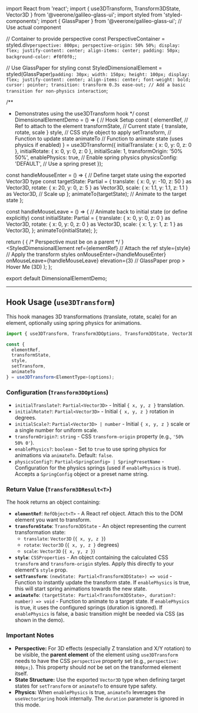 import React from 'react';
import { use3DTransform, Transform3DState, Vector3D } from '@veerone/galileo-glass-ui';
import styled from 'styled-components';
import { GlassPaper } from '@veerone/galileo-glass-ui'; // Use actual component

// Container to provide perspective
const PerspectiveContainer = styled.div`
  perspective: 800px;
  perspective-origin: 50% 50%;
  display: flex;
  justify-content: center;
  align-items: center;
  padding: 50px;
  background-color: #f0f0f0;
`;

// Use GlassPaper for styling
const StyledDimensionalElement = styled(GlassPaper)`
  padding: 30px;
  width: 150px;
  height: 100px;
  display: flex;
  justify-content: center;
  align-items: center;
  font-weight: bold;
  cursor: pointer;
  transition: transform 0.3s ease-out; // Add a basic transition for non-physics interaction
`;

/**
 * Demonstrates using the use3DTransform hook
 */
const DimensionalElementDemo = () => {
  // Hook Setup
  const { 
    elementRef,   // Ref to attach to the element
    transformState, // Current state { translate, rotate, scale }
    style,        // CSS style object to apply
    setTransform, // Function to update state
    animateTo     // Function to animate state (uses physics if enabled)
  } = use3DTransform<HTMLDivElement>({
    initialTranslate: { x: 0, y: 0, z: 0 },
    initialRotate: { x: 0, y: 0, z: 0 },
    initialScale: 1,
    transformOrigin: '50% 50%',
    enablePhysics: true, // Enable spring physics
    physicsConfig: 'DEFAULT', // Use a spring preset
  });

  const handleMouseEnter = () => {
    // Define target state using the exported Vector3D type
    const targetState: Partial<Transform3DState> = {
      translate: { x: 0, y: -10, z: 50 } as Vector3D,
      rotate: { x: 20, y: 0, z: 5 } as Vector3D,
      scale: { x: 1.1, y: 1.1, z: 1.1 } as Vector3D, // Scale up
    };
    animateTo(targetState); // Animate to the target state
  };

  const handleMouseLeave = () => {
    // Animate back to initial state (or define explicitly)
    const initialState: Partial<Transform3DState> = {
      translate: { x: 0, y: 0, z: 0 } as Vector3D,
      rotate: { x: 0, y: 0, z: 0 } as Vector3D,
      scale: { x: 1, y: 1, z: 1 } as Vector3D,
    };
    animateTo(initialState);
  };

  return (
    <PerspectiveContainer> { /* Perspective must be on a parent */ }
      <StyledDimensionalElement
        ref={elementRef} // Attach the ref
        style={style}    // Apply the transform styles
        onMouseEnter={handleMouseEnter}
        onMouseLeave={handleMouseLeave}
        elevation={3} // GlassPaper prop
      >
        Hover Me (3D)
      </StyledDimensionalElement>
    </PerspectiveContainer>
  );
};

export default DimensionalElementDemo;


---

## Hook Usage (`use3DTransform`)

This hook manages 3D transformations (translate, rotate, scale) for an element, optionally using spring physics for animations.

```typescript
import { use3DTransform, Transform3DOptions, Transform3DState, Vector3D } from '@veerone/galileo-glass-ui';

const { 
  elementRef, 
  transformState, 
  style, 
  setTransform, 
  animateTo 
} = use3DTransform<ElementType>(options);
```

### Configuration (`Transform3DOptions`)

*   `initialTranslate?`: `Partial<Vector3D>` - Initial `{ x, y, z }` translation.
*   `initialRotate?`: `Partial<Vector3D>` - Initial `{ x, y, z }` rotation in degrees.
*   `initialScale?`: `Partial<Vector3D> | number` - Initial `{ x, y, z }` scale or a single number for uniform scale.
*   `transformOrigin?`: `string` - CSS `transform-origin` property (e.g., `'50% 50% 0'`).
*   `enablePhysics?`: `boolean` - Set to `true` to use spring physics for animations via `animateTo`. Default: `false`.
*   `physicsConfig?`: `Partial<SpringConfig> | SpringPresetName` - Configuration for the physics springs (used if `enablePhysics` is true). Accepts a `SpringConfig` object or a preset name string.

### Return Value (`Transform3DResult<T>`)

The hook returns an object containing:

*   **`elementRef`**: `RefObject<T>` - A React ref object. Attach this to the DOM element you want to transform.
*   **`transformState`**: `Transform3DState` - An object representing the current transformation state:
    *   `translate`: `Vector3D` (`{ x, y, z }`)
    *   `rotate`: `Vector3D` (`{ x, y, z }` degrees)
    *   `scale`: `Vector3D` (`{ x, y, z }`)
*   **`style`**: `CSSProperties` - An object containing the calculated CSS `transform` and `transform-origin` styles. Apply this directly to your element's `style` prop.
*   **`setTransform`**: `(newState: Partial<Transform3DState>) => void` - Function to instantly update the transform state. If `enablePhysics` is true, this will start spring animations towards the new state.
*   **`animateTo`**: `(targetState: Partial<Transform3DState>, duration?: number) => void` - Function to animate to a target state. If `enablePhysics` is true, it uses the configured springs (duration is ignored). If `enablePhysics` is false, a basic transition might be needed via CSS (as shown in the demo).

### Important Notes

*   **Perspective:** For 3D effects (especially Z translation and X/Y rotation) to be visible, the **parent element** of the element using `use3DTransform` needs to have the CSS `perspective` property set (e.g., `perspective: 800px;`). This property should *not* be set on the transformed element itself.
*   **State Structure:** Use the exported `Vector3D` type when defining target states for `setTransform` or `animateTo` to ensure type safety.
*   **Physics:** When `enablePhysics` is true, `animateTo` leverages the `useVectorSpring` hook internally. The `duration` parameter is ignored in this mode. 